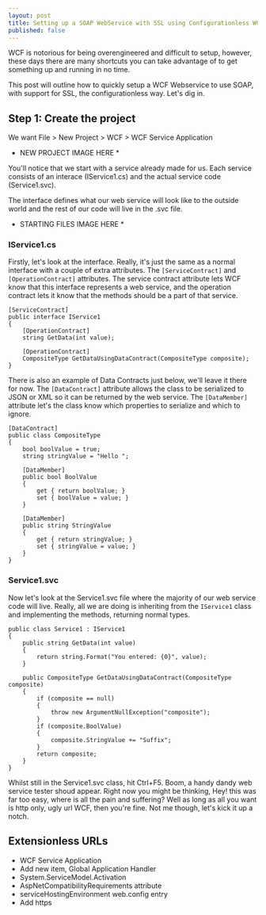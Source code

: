 ```yaml
---
layout: post
title: Setting up a SOAP WebService with SSL using Configurationless WCF
published: false
---
```


WCF is notorious for being overengineered and difficult to setup, however, these days there are many shortcuts you can take advantage of to get something up and running in no time.

This post will outline how to quickly setup a WCF Webservice to use SOAP, with support for SSL, the configurationless way. Let's dig in.

## Step 1: Create the project
We want File > New Project > WCF > WCF Service Application

* NEW PROJECT IMAGE HERE *

You'll notice that we start with a service already made for us. Each service consists of an interace (IService1.cs) and the actual service code (Service1.svc).

The interface defines what our web service will look like to the outside world and the rest of our code will live in the .svc file.

* STARTING FILES IMAGE HERE *

### IService1.cs ###

Firstly, let's look at the interface. Really, it's just the same as a normal interface with a couple of extra attributes. The `[ServiceContract]` and `[OperationContract]` attributes. The service contract attribute lets WCF know that this interface represents a web service, and the operation contract lets it know that the methods should be a part of that service.

    [ServiceContract]
    public interface IService1
    {
        [OperationContract]
        string GetData(int value);

        [OperationContract]
        CompositeType GetDataUsingDataContract(CompositeType composite);
    }

There is also an example of Data Contracts just below, we'll leave it there for now. The `[DataContract]` attribute allows the class to be serialized to JSON or XML so it can be returned by the web service. The `[DataMember]` attribute let's the class know which properties to serialize and which to ignore.

    [DataContract]
    public class CompositeType
    {
        bool boolValue = true;
        string stringValue = "Hello ";

        [DataMember]
        public bool BoolValue
        {
            get { return boolValue; }
            set { boolValue = value; }
        }

        [DataMember]
        public string StringValue
        {
            get { return stringValue; }
            set { stringValue = value; }
        }
    }


### Service1.svc ###

Now let's look at the Service1.svc file where the majority of our web service code will live. Really, all we are doing is inheriting from the `IService1` class and implementing the methods, returning normal types.

    public class Service1 : IService1
    {
        public string GetData(int value)
        {
            return string.Format("You entered: {0}", value);
        }

        public CompositeType GetDataUsingDataContract(CompositeType composite)
        {
            if (composite == null)
            {
                throw new ArgumentNullException("composite");
            }
            if (composite.BoolValue)
            {
                composite.StringValue += "Suffix";
            }
            return composite;
        }
    }
    
Whilst still in the Service1.svc class, hit Ctrl+F5. Boom, a handy dandy web service tester shoud appear. Right now you might be thinking, Hey! this was far too easy, where is all the pain and suffering? Well as long as all you want is http only, ugly url WCF, then you're fine. Not me though, let's kick it up a notch.

## Extensionless URLs ##



- WCF Service Application
- Add new item, Global Application Handler
- System.ServiceModel.Activation
- AspNetCompatibilityRequirements attribute
- serviceHostingEnvironment web.config entry
- Add https 